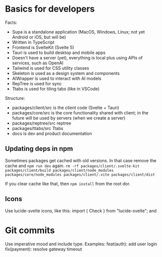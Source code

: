# Basics for developers

Facts:
- Supa is a standalone application (MacOS, Windows, Linux; not yet Android or iOS, but will be)
- Written in TypeScript
- Frontend is SvelteKit (Svelte 5)
- Tauri is used to build desktop and mobile apps
- Doesn't have a server (yet), everything is local plus using APIs of services, such as OpenAI
- Tailwind is used for CSS utility classes
- Skeleton is used as a design system and components
- AIWrapper is used to interact with AI models
- RepTree is used for sync
- Ttabs is used for tiling tabs (like in VSCode)

Structure:
- packages/client/src is the client code (Svelte + Tauri)
- packages/core/src is the core functionality shared with client; in the future will be used by servers (when we create a server)
- packages/reptree/src reptree
- packages/ttabs/src Ttabs
- docs is dev and product documentation

## Updating deps in npm
Sometimes packages get cached with old versions. In that case remove the cache and `npm run dev` again.
`rm -rf packages/client/.svelte-kit packages/client/build packages/client/node_modules packages/core/node_modules packages/client/.vite packages/client/dist`

If you clear cache like that, then `npm install` from the root dor.

## Icons
Use lucide-svelte icons, like this: 
import { Check } from "lucide-svelte";
and <Check size={14} />

# Git commits
Use imperative mood and include type.
Examples:
feat(auth): add user login
fix(payment): resolve gateway timeout